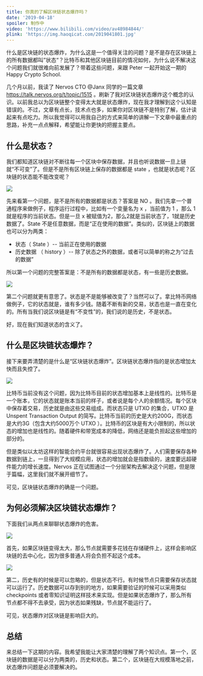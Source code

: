 ```yaml
---
title: 你真的了解区块链状态爆炸吗？
date: '2019-04-18'
spoiler: 制作中
video: 'https://www.bilibili.com/video/av48984844/'
plink: 'https://img.haoqicat.com/2019041801.jpg'
---
```



什么是区块链的状态爆炸，为什么这是一个值得关注的问题？是不是存在区块链上的所有数据都叫”状态“？比特币和其他区块链目前的情况如何，为什么说不解决这个问题我们就很难向前发展了？带着这些问题，来跟 Peter 一起开始这一期的 Happy Crypto School.

几个月以前，我读了 Nervos CTO @Janx 同学的一篇文章 https://talk.nervos.org/t/topic/1515 。刷新了我对区块链状态爆炸这个概念的认识。以前我总以为区块链整个变得太大就是状态爆炸，现在我才理解到这个认知是错误的。不过，文章有点长，技术点也多，如果你对区块链不是特别了解，估计读起来有点吃力。所以我觉得可以用我自己的方式来简单的讲解一下文章中最重点的思路，补充一点点解释，希望能让你更快的把握主要点。

## 什么是状态？

我们都知道区块链对不断往每一个区块中保存数据，并且也听说数据一旦上链就“不可变”了。但是不是所有区块链上保存的数据都是 state ，也就是状态呢？区块链的状态能不能改变呢？

![](https://img.haoqicat.com/2019041802.jpg)

先来看第一个问题，是不是所有的数据都是状态？答案是 NO 。我们先拿一个普通程序来做例子，程序运行过程中，比如有一个变量名为 x ，当前值为 1 ，那么 1 就是程序的当前状态。但是一旦 x 被赋值为2，那么2就是当前状态了，1就是历史数据了。State 不是任意数据，而是“正在使用的数据”。类似的，区块链上的数据也可以分为两类：

- 状态（ State ）-- 当前正在使用的数据
- 历史数据 （ history ）-- 除了状态之外的数据，或者可以简单的称之为“过去的数据”

所以第一个问题的完整答案是：不是所有的数据都是状态，有一些是历史数据。

![](https://img.haoqicat.com/2019041803.jpg)

第二个问题就更有意思了。状态是不是能够被改变了？当然可以了。拿比特币网络做例子，它的状态就是，谁有多少钱。随着不断有新的交易，状态也是一直在变化的。所有当我们说区块链是有“不变性”的，我们说的是历史，不是状态。

好，现在我们知道状态的含义了。

## 什么是区块链状态爆炸？

接下来要弄清楚的是什么是“区块链状态爆炸”。区块链状态爆炸指的是状态增加太快而且失控了。


![](https://img.haoqicat.com/2019041804.jpg)

比特币当前没有这个问题，因为比特币目前的状态增加基本上是线性的。比特币是一个账本，它的状态就是账本当前的样子，或者说是每个人的余额情况。每个区块中保存着交易，历史就是由这些交易组成。而状态只是 UTXO 的集合，UTXO 是 Unspent Transaction Output 的简写。比特币当前的历史是大约200G，而状态是大约3G（包含大约5000万个 UTXO ）。比特币的区块是有大小限制的，所以状态的增加也是线性的。随着硬件和带宽成本的降低，网络还是能负担起这些增加的部分的。

但是类似以太坊这样的智能合约平台就很容易出现状态爆炸了。人们需要保存各种数据到链上，一旦得到了大规模应用，状态的增加就会是指数级的，速度要远超硬件能力的增长速度。Nervos 正在试图通过一个分层架构去解决这个问题，但是限于篇幅，这里我们就不展开细节了。

可见，区块链状态爆炸的确是一个问题。

## 为何必须解决区块链状态爆炸？

下面我们从两点来聊聊状态爆炸的危害。

![](https://img.haoqicat.com/2019041805.jpg)

首先，如果区块链变得太大，那么节点就需要多花钱在存储硬件上，这样会影响区块链的去中心化，因为很多普通人将会负担不起这个成本。

![](https://img.haoqicat.com/2019041806.jpg)

第二，历史有的时候是可以忽略的，但是状态不行。有时候节点只需要保存状态就可以运行了。历史数据可以存到别的地方，如果需要验证的时候可以采用类似 checkpoints 或者零知识证明这样技术来实现。但是如果状态爆炸了，那么所有节点都不得不去承受，因为状态如果残缺，节点就不能运行了。

可见，状态爆炸对区块链是影响巨大的。

## 总结

来总结一下这期的内容。我希望我能让大家清楚的理解了两个知识点。第一个，区块链的数据是可以分为两类的，历史和状态。第二个，区块链在大规模落地之前，状态爆炸问题是必须要解决的。
